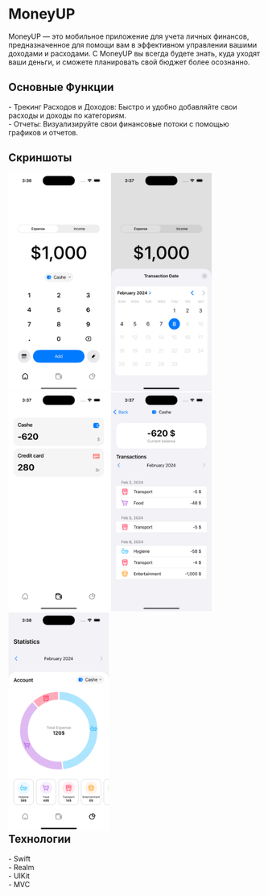 <h1>MoneyUP</h1>
<p>MoneyUP — это мобильное приложение для учета личных финансов, предназначенное для помощи вам в эффективном управлении вашими доходами и расходами. 
  С MoneyUP вы всегда будете знать, куда уходят ваши деньги, и сможете планировать свой бюджет более осознанно.</p>

<h2>Основные Функции</h2>
- Трекинг Расходов и Доходов: Быстро и удобно добавляйте свои расходы и доходы по категориям.<br>
- Отчеты: Визуализируйте свои финансовые потоки с помощью графиков и отчетов.</br>

<h2>Скриншоты</h2>
<div style="float: right">
<img src="https://github.com/dulingleb/diplom/blob/dev/diplom/ScreenShots/1.png" width="200"> 
<img src="https://github.com/dulingleb/diplom/blob/dev/diplom/ScreenShots/2.png" width="200"> 
<img src="https://github.com/dulingleb/diplom/blob/dev/diplom/ScreenShots/3.png" width="200"> 
<img src="https://github.com/dulingleb/diplom/blob/dev/diplom/ScreenShots/4.png" width="200"> 
<img src="https://github.com/dulingleb/diplom/blob/dev/diplom/ScreenShots/5.png" width="200">
</div>
<h2>Технологии</h2>
- Swift <br>
- Realm <br>
- UIKit <br>
- MVC <br>

